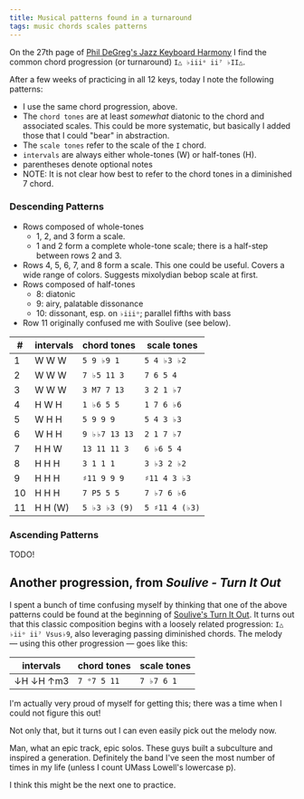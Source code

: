 ```yaml
---
title: Musical patterns found in a turnaround
tags: music chords scales patterns
---
```


On the 27th page of [Phil DeGreg's Jazz Keyboard Harmony](https://phildegreg.com/book/) I find the common chord progression (or turnaround) `I△ ♭iiiᵒ ii⁷ ♭II△`.

After a few weeks of practicing in all 12 keys, today I note the following patterns:

- I use the same chord progression, above.
- The `chord tones` are at least _somewhat_ diatonic to the chord and associated scales. This could be more systematic, but basically I added those that I could "bear" in abstraction.
- The `scale tones` refer to the scale of the `I` chord.
- `intervals` are always either whole-tones (W) or half-tones (H).
- parentheses denote optional notes
- NOTE: It is not clear how best to refer to the chord tones in a diminished 7 chord.

### Descending Patterns

- Rows composed of whole-tones
  - 1, 2, and 3 form a scale.
  - 1 and 2 form a complete whole-tone scale; there is a half-step between rows 2 and 3.
- Rows 4, 5, 6, 7, and 8 form a scale. This one could be useful. Covers a wide range of colors. Suggests mixolydian bebop scale at first.
- Rows composed of half-tones
  - 8: diatonic
  - 9: airy, palatable dissonance
  - 10: dissonant, esp. on `♭iiiᵒ`; parallel fifths with bass
- Row 11 originally confused me with Soulive (see below).

| #   | intervals | chord tones   | scale tones    |
| --- | --------- | ------------- | -------------- |
| 1   | W W W     | `5 9 ♭9 1`    | `5 4 ♭3 ♭2`    |
| 2   | W W W     | `7 ♭5 11 3`   | `7 6 5 4`      |
| 3   | W W W     | `3 M7 7 13`   | `3 2 1 ♭7`     |
| 4   | H W H     | `1 ♭6 5 5`    | `1 7 6 ♭6`     |
| 5   | W H H     | `5 9 9 9`     | `5 4 3 ♭3`     |
| 6   | W H H     | `9 ♭♭7 13 13` | `2 1 7 ♭7`     |
| 7   | H H W     | `13 11 11 3`  | `6 ♭6 5 4`     |
| 8   | H H H     | `3 1 1 1`     | `3 ♭3 2 ♭2`    |
| 9   | H H H     | `♯11 9 9 9`   | `♯11 4 3 ♭3`   |
| 10  | H H H     | `7 P5 5 5`    | `7 ♭7 6 ♭6`    |
| 11  | H H (W)   | `5 ♭3 ♭3 (9)` | `5 ♯11 4 (♭3)` |

### Ascending Patterns

TODO!

## Another progression, from _Soulive - Turn It Out_

I spent a bunch of time confusing myself by thinking that one of the above patterns could be found at the beginning of [Soulive's Turn It Out](https://youtu.be/2XP4foJZbw4). It turns out that this classic composition begins with a loosely related progression: `I△ ♭iiᵒ ii⁷ Vsus♭9`, also leveraging passing diminished chords. The melody — using this other progression — goes like this:

| intervals | chord tones | scale tones |
| --------- | ----------- | ----------- |
| ↓H ↓H ↑m3 | `7 ᵒ7 5 11` | `7 ♭7 6 1`  |

I'm actually very proud of myself for getting this; there was a time when I could not figure this out!

Not only that, but it turns out I can even easily pick out the melody now.

Man, what an epic track, epic solos. These guys built a subculture and inspired a generation. Definitely the band I've seen the most number of times in my life (unless I count UMass Lowell's lowercase p).

I think this might be the next one to practice.
